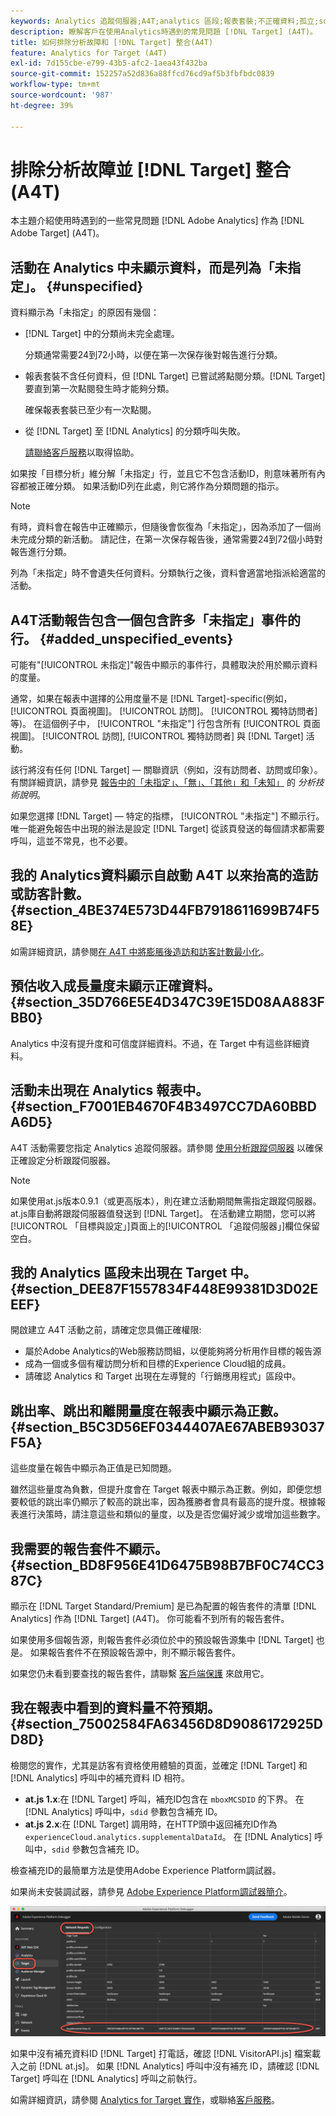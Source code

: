 ```yaml
---
keywords: Analytics 追蹤伺服器;A4T;analytics 區段;報表套裝;不正確資料;孤立;sdid;VisitorAPI.js;mboxMCSDID;虛設;未指定
description: 瞭解客戶在使用Analytics時遇到的常見問題 [!DNL Target] (A4T)。
title: 如何排除分析故障和 [!DNL Target] 整合(A4T)
feature: Analytics for Target (A4T)
exl-id: 7d155cbe-e799-43b5-afc2-1aea43f432ba
source-git-commit: 152257a52d836a88ffcd76cd9af5b3fbfbdc0839
workflow-type: tm+mt
source-wordcount: '987'
ht-degree: 39%

---
```


# 排除分析故障並 [!DNL Target] 整合(A4T)

本主題介紹使用時遇到的一些常見問題 [!DNL Adobe Analytics] 作為 [!DNL Adobe Target] (A4T)。

## 活動在 Analytics 中未顯示資料，而是列為「未指定」。 {#unspecified}

資料顯示為「未指定」的原因有幾個：

* [!DNL Target] 中的分類尚未完全處理。

   分類通常需要24到72小時，以便在第一次保存後對報告進行分類。

* 報表套裝不含任何資料，但 [!DNL Target] 已嘗試將點閱分類。[!DNL Target] 要直到第一次點閱發生時才能夠分類。

   確保報表套裝已至少有一次點閱。

* 從 [!DNL Target] 至 [!DNL Analytics] 的分類呼叫失敗。

   [請聯絡客戶服務](/help/main/cmp-resources-and-contact-information.md#reference_ACA3391A00EF467B87930A450050077C)以取得協助。

如果按「目標分析」維分解「未指定」行，並且它不包含活動ID，則意味著所有內容都被正確分類。 如果活動ID列在此處，則它將作為分類問題的指示。

>[!NOTE]
>
>有時，資料會在報告中正確顯示，但隨後會恢復為「未指定」，因為添加了一個尚未完成分類的新活動。 請記住，在第一次保存報告後，通常需要24到72個小時對報告進行分類。
>
>列為「未指定」時不會遺失任何資料。分類執行之後，資料會適當地指派給適當的活動。

## A4T活動報告包含一個包含許多「未指定」事件的行。 {#added_unspecified_events}

可能有&quot;[!UICONTROL 未指定]&quot;報告中顯示的事件行，具體取決於用於顯示資料的度量。

通常，如果在報表中選擇的公用度量不是 [!DNL Target]-specific(例如， [!UICONTROL 頁面視圖]。 [!UICONTROL 訪問]。 [!UICONTROL 獨特訪問者]等)。 在這個例子中， [!UICONTROL &quot;未指定&quot;] 行包含所有 [!UICONTROL 頁面視圖]。 [!UICONTROL 訪問], [!UICONTROL 獨特訪問者] 與 [!DNL Target] 活動。

該行將沒有任何 [!DNL Target] — 關聯資訊（例如，沒有訪問者、訪問或印象）。 有關詳細資訊，請參見 [報告中的「未指定」、「無」、「其他」和「未知」](https://experienceleague.adobe.com/docs/analytics/technotes/unspecified.html?lang=en) 的 *分析技術說明*。

如果您選擇 [!DNL Target] — 特定的指標， [!UICONTROL &quot;未指定&quot;] 不顯示行。 唯一能避免報告中出現的辦法是設定 [!DNL Target] 從該頁發送的每個請求都需要呼叫，這並不常見，也不必要。

## 我的 Analytics資料顯示自啟動 A4T 以來抬高的造訪或訪客計數。 {#section_4BE374E573D44FB7918611699B74F58E}

如需詳細資訊，請參閱[在 A4T 中將膨脹後造訪和訪客計數最小化](/help/main/c-integrating-target-with-mac/a4t/c-a4t-troubleshooting/minimizing-inflated-visit-and-visitor-counts-a4t.md#concept_A515C2DE126E44B6AD97754C2C6D5235)。

## 預估收入成長量度未顯示正確資料。 {#section_35D766E5E4D347C39E15D08AA883FBB0}

Analytics 中沒有提升度和可信度詳細資料。不過，在 Target 中有這些詳細資料。

## 活動未出現在 Analytics 報表中。 {#section_F7001EB4670F4B3497CC7DA60BBDA6D5}

A4T 活動需要您指定 Analytics 追蹤伺服器。請參閱 [使用分析跟蹤伺服器](/help/main/c-integrating-target-with-mac/a4t/analytics-tracking-server.md#task_72077BA7E93C4A65A715A18F32228823) 以確保正確設定分析跟蹤伺服器。

>[!NOTE]
>
>如果使用at.js版本0.9.1（或更高版本），則在建立活動期間無需指定跟蹤伺服器。 at.js庫自動將跟蹤伺服器值發送到 [!DNL Target]。 在活動建立期間，您可以將[!UICONTROL 「目標與設定」]頁面上的[!UICONTROL 「追蹤伺服器」]欄位保留空白。

## 我的 Analytics 區段未出現在 Target 中。 {#section_DEE87F1557834F448E99381D3D02EEEF}

開啟建立 A4T 活動之前，請確定您具備正確權限:

* 屬於Adobe Analytics的Web服務訪問組，以便能夠將分析用作目標的報告源
* 成為一個或多個有權訪問分析和目標的Experience Cloud組的成員。
* 請確認 Analytics 和 Target 出現在左導覽的「行銷應用程式」區段中。

## 跳出率、跳出和離開量度在報表中顯示為正數。 {#section_B5C3D56EF0344407AE67ABEB93037F5A}

這些度量在報告中顯示為正值是已知問題。

雖然這些量度為負數，但提升度會在 Target 報表中顯示為正數。例如，即便您想要較低的跳出率仍顯示了較高的跳出率，因為獲勝者會具有最高的提升度。根據報表進行決策時，請注意這些和類似的量度，以及是否您偏好減少或增加這些數字。

## 我需要的報告套件不顯示。 {#section_BD8F956E41D6475B98B7BF0C74CC387C}

顯示在 [!DNL Target Standard/Premium] 是已為配置的報告套件的清單 [!DNL Analytics] 作為 [!DNL Target] (A4T)。 你可能看不到所有的報告套件。

如果使用多個報告源，則報告套件必須位於中的預設報告源集中 [!DNL Target] 也是。 如果報告套件不在預設報告源中，則不顯示報告套件。

如果您仍未看到要查找的報告套件，請聯繫 [客戶端保護](/help/main/cmp-resources-and-contact-information.md#reference_ACA3391A00EF467B87930A450050077C) 來啟用它。

## 我在報表中看到的資料量不符預期。 {#section_75002584FA63456D8D9086172925DD8D}

檢閱您的實作，尤其是訪客有資格使用體驗的頁面，並確定 [!DNL Target] 和 [!DNL Analytics] 呼叫中的補充資料 ID 相符。

* **at.js 1.x**:在 [!DNL Target] 呼叫，補充ID包含在 `mboxMCSDID` 的下界。 在 [!DNL Analytics] 呼叫中，`sdid` 參數包含補充 ID。
* **at.js 2.x**:在 [!DNL Target] 調用時，在HTTP頭中返回補充ID作為 `experienceCloud.analytics.supplementalDataId`。 在 [!DNL Analytics] 呼叫中，`sdid` 參數包含補充 ID。

檢查補充ID的最簡單方法是使用Adobe Experience Platform調試器。

如果尚未安裝調試器，請參見 [Adobe Experience Platform調試器簡介](https://experienceleague.adobe.com/docs/platform-learn/tutorials/data-ingestion/web-sdk/introduction-to-the-experience-platform-debugger.html)。

![除錯程式](/help/main/c-integrating-target-with-mac/a4t/assets/debugger.png)

如果中沒有補充資料ID [!DNL Target] 打電話，確認 [!DNL VisitorAPI.js] 檔案載入之前 [!DNL at.js]。 如果 [!DNL Analytics] 呼叫中沒有補充 ID，請確認 [!DNL Target] 呼叫在 [!DNL Analytics] 呼叫之前執行。

如需詳細資訊，請參閱 [Analytics for Target 實作](/help/main/c-integrating-target-with-mac/a4t/a4timplementation.md#concept_CE78750AC2A4487D8ACD9369B3EAC85A)，或聯絡[客戶服務](/help/main/cmp-resources-and-contact-information.md#reference_ACA3391A00EF467B87930A450050077C)。
